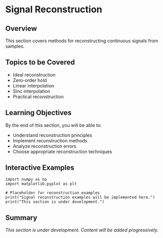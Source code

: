 # Signal Reconstruction

## Overview

This section covers methods for reconstructing continuous signals from samples.

## Topics to be Covered

- Ideal reconstruction
- Zero-order hold
- Linear interpolation
- Sinc interpolation
- Practical reconstruction

## Learning Objectives

By the end of this section, you will be able to:
- Understand reconstruction principles
- Implement reconstruction methods
- Analyze reconstruction errors
- Choose appropriate reconstruction techniques

## Interactive Examples

```{code-cell} python
import numpy as np
import matplotlib.pyplot as plt

# Placeholder for reconstruction examples
print("Signal reconstruction examples will be implemented here.")
print("This section is under development.")
```

## Summary

*This section is under development. Content will be added progressively.*
